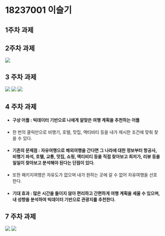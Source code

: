 # 18237001 이슬기

## 1주차 과제

## 2주차 과제
<img width="" height="" src="./PNG/2주차 과제.jpg"></img>
## 3 주차 과제 
<img width="" height="" src="./PNG/3주차 과제1.jpg"></img>
<img width="" height="" src="./PNG/3주차 과제2.jpg"></img>
<img width="" height="" src="./PNG/3주차 과제3.jpg"></img>
## 4 주차 과제 

- #### 구상 어플 : 빅데이터 기반으로 나에게 알맞은 여행 계획을 추천하는 어플
- 한 번의 클릭만으로 비행기, 호텔, 맛집, 액티비티 등을 내가 제시한 조건에 맞춰 찾을 수 있다.
- #### 기존의 문제점 : 자유여행으로 해외여행을 간다면 그 나라에 대한 정보부터 항공사, 비행기 좌석, 호텔, 교통, 맛집, 쇼핑, 액티비티 등을 직접 찾아보고 최저가, 리뷰 등을 일일이 찾아보고 분석해야 된다는 단점이 있다.
- 또한 패키지여행은 자유도가 없으며 내가 원하는 곳에 갈 수 없어 자유여행을 선호한다.
- #### 기대 효과 : 많은 시간을 들이지 않아 편리하고 간편하게 여행 계획을 세울 수 있으며, 내 성향을 분석하여 빅데이터 기반으로 관광지를 추천한다.

## 7 주차 과제 
<img width="" height="" src="./PNG/7주차 과제1.jpg"></img>
<img width="" height="" src="./PNG/7주차 과제2.jpg"></img>

